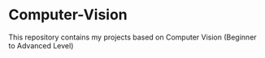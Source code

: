 # Computer-Vision
This repository contains my projects based on Computer Vision (Beginner to Advanced Level)
